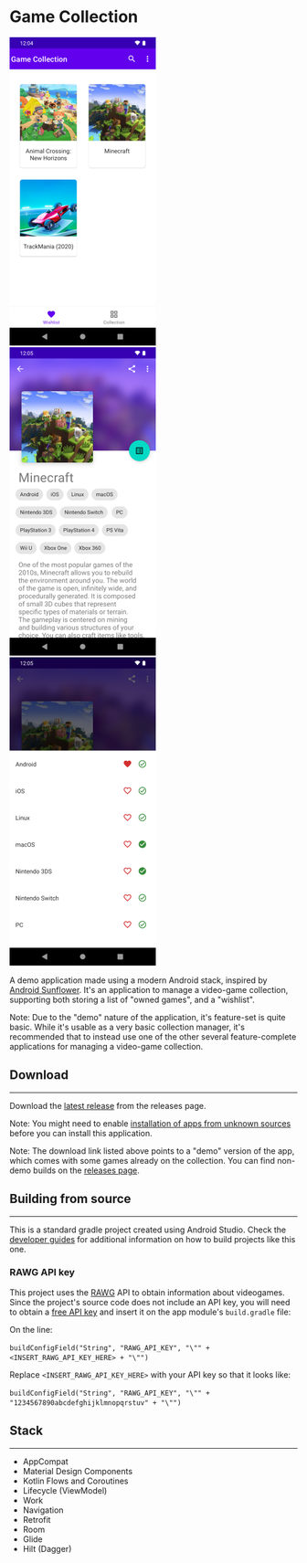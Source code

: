 # Game Collection

![Home page](documentation/images/screenshot_home_wishlist.png "Home page")
![Game details](documentation/images/screenshot_details.png "Home details")
![Owned status](documentation/images/screenshot_status.png "Owned status")

A demo application made using a modern Android stack, inspired by [Android Sunflower](https://github.com/android/sunflower). It's an application to manage a video-game collection, supporting both storing a list of "owned games", and a "wishlist".

Note: Due to the "demo" nature of the application, it's feature-set is quite basic. While it's usable as a very basic collection manager, it's recommended that to instead use one of the other several feature-complete applications for managing a video-game collection.

## Download
---

Download the [latest release](https://github.com/trigonated/GameCollection/releases/download/v1.0/GameCollection-demo_1_0.apk) from the releases page.

Note: You might need to enable [installation of apps from unknown sources](https://www.wikihow.com/Allow-Apps-from-Unknown-Sources-on-Android) before you can install this application.

Note: The download link listed above points to a "demo" version of the app, which comes with some games already on the collection. You can find non-demo builds on the [releases page](https://github.com/trigonated/GameCollection/releases). 

## Building from source
---

This is a standard gradle project created using Android Studio. Check the [developer guides](https://developer.android.com/guide/) for additional information on how to build projects like this one.

### RAWG API key

This project uses the [RAWG](https://rawg.io/) API to obtain information about videogames. Since the project's source code does not include an API key, you will need to obtain a [free API key](https://rawg.io/apidocs) and insert it on the app module's ```build.gradle``` file:

On the line:

```buildConfigField("String", "RAWG_API_KEY", "\"" + <INSERT_RAWG_API_KEY_HERE> + "\"")```

Replace ```<INSERT_RAWG_API_KEY_HERE>``` with your API key so that it looks like:

```buildConfigField("String", "RAWG_API_KEY", "\"" + "1234567890abcdefghijklmnopqrstuv" + "\"")```

## Stack
---

 * AppCompat
 * Material Design Components
 * Kotlin Flows and Coroutines
 * Lifecycle (ViewModel)
 * Work
 * Navigation
 * Retrofit
 * Room
 * Glide
 * Hilt (Dagger)
